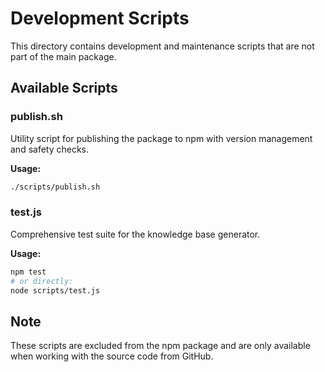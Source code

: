 # Development Scripts

This directory contains development and maintenance scripts that are not part of the main package.

## Available Scripts

### publish.sh
Utility script for publishing the package to npm with version management and safety checks.

**Usage:**
```bash
./scripts/publish.sh
```

### test.js
Comprehensive test suite for the knowledge base generator.

**Usage:**
```bash
npm test
# or directly:
node scripts/test.js
```

## Note

These scripts are excluded from the npm package and are only available when working with the source code from GitHub.